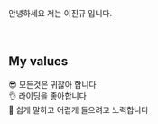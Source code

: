 
안녕하세요 저는 이진규 입니다.
<br />
<br />
<br />
## My values
😎 모든것은 귀찮아 합니다<br />
👌 라이딩을 좋아합니다<br />
🦻 쉽게 말하고 어렵게 들으려고 노력합니다<br />
<br />
<br />
<br />
